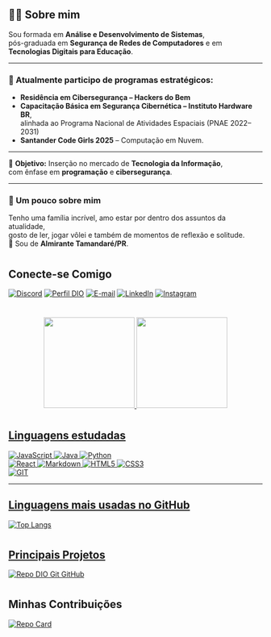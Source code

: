 ## 👩‍💻 Sobre mim

Sou formada em **Análise e Desenvolvimento de Sistemas**,  
pós-graduada em **Segurança de Redes de Computadores** e em  
**Tecnologias Digitais para Educação**.  

---

### 🚀 Atualmente participo de programas estratégicos:
- **Residência em Cibersegurança – Hackers do Bem**  
- **Capacitação Básica em Segurança Cibernética – Instituto Hardware BR**,  
  alinhada ao Programa Nacional de Atividades Espaciais (PNAE 2022–2031)  
- **Santander Code Girls 2025** – Computação em Nuvem.  

---

🎯 **Objetivo:** Inserção no mercado de **Tecnologia da Informação**,  
com ênfase em **programação** e **cibersegurança**.  

---

### 🌱 Um pouco sobre mim
Tenho uma família incrível, amo estar por dentro dos assuntos da atualidade,  
gosto de ler, jogar vôlei e também de momentos de reflexão e solitude.  
📍 Sou de **Almirante Tamandaré/PR**.  

#

## Conecte-se Comigo

[![Discord](https://img.shields.io/badge/Discord-7289DA?style=for-the-badge&logo=discord&logoColor=white)](https://discord.gg/elianecoelho)
[![Perfil DIO](https://img.shields.io/badge/-Perfil%20na%20DIO-30A3DC?style=for-the-badge)](https://web.dio.me/users/elianecoelho/)
[![E-mail](https://img.shields.io/badge/-Email-000?style=for-the-badge&logo=microsoft-outlook&logoColor=E94D5F)](mailto:ellianee@hotmail.com)
[![LinkedIn](https://img.shields.io/badge/-LinkedIn-%230077B5?style=for-the-badge&logo=linkedin&logoColor=white)](https://www.linkedin.com/in/eliane-coelho/)
[![Instagram](https://img.shields.io/badge/Instagram-fff?style=for-the-badge&logo=instagram)](https://www.instagram.com/elianecoelhooo/)  

#

<div align="center">
  <a href="https://github.com/elianecoelho">
  <img height="180em" src="https://github-readme-stats.vercel.app/api?username=elianecoelho&show_icons=true&theme=tokyonight&include_all_commits=true&count_private=true"/>
  <img height="180em" src="https://github-readme-stats.vercel.app/api/top-langs/?username=elianecoelho&layout=compact&langs_count=7&theme=tokyonight"/>
</div>

#
## Linguagens estudadas

![JavaScript](https://img.shields.io/badge/JavaScript-000?style=for-the-badge&logo=javascript) 
![Java](https://img.shields.io/badge/Java-000?style=for-the-badge&logo=java) 
![Python](https://img.shields.io/badge/Python-000?style=for-the-badge&logo=python)  
![React](https://img.shields.io/badge/React-000?style=for-the-badge&logo=react) 
![Markdown](https://img.shields.io/badge/Markdown-000?style=for-the-badge&logo=markdown) 
![HTML5](https://img.shields.io/badge/HTML5-000?style=for-the-badge&logo=html5) 
![CSS3](https://img.shields.io/badge/CSS3-000?style=for-the-badge&logo=css3&logoColor=264CE4)  
![GIT](https://img.shields.io/badge/GIT-000?style=for-the-badge&logo=git&logoColor=264CE4)

---

## Linguagens mais usadas no GitHub

![Top Langs](https://github-readme-stats.vercel.app/api/top-langs/?username=elianecoelho&layout=compact&theme=dracula)


#

## Principais Projetos
[![Repo DIO Git GitHub](https://github-readme-stats.vercel.app/api/pin/?username=elidianaandrade&repo=dio-lab-open-source&bg_color=000&border_color=30A3DC&show_icons=true&icon_color=30A3DC&title_color=E94D5F&text_color=FFF)](https://github.com/elidianaandrade/dio-lab-open-source)

    
#

## Minhas Contribuições
[![Repo Card](https://github-readme-stats.vercel.app/api/pin/?username=83Rafa&repo=dio-lab-open-source&bg_color=000&border_color=30A3DC&show_icons=true&icon_color=30A3DC&title_color=E94D5F&text_color=FFF)](thhps://github.com/83Rafa/dio-lab-open-source)


